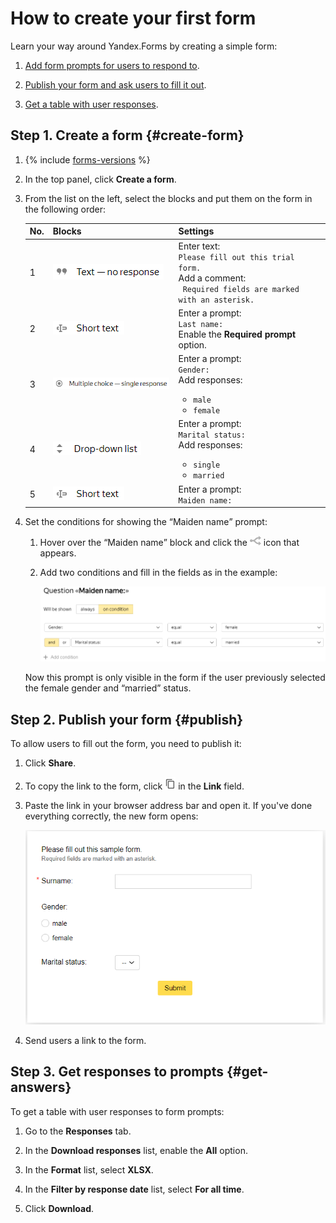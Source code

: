 # How to create your first form

Learn your way around Yandex.Forms by creating a simple form:

1. [Add form prompts for users to respond to](#create-form).

1. [Publish your form and ask users to fill it out](#publish).

1. [Get a table with user responses](#get-answers).

## Step 1. Create a form {#create-form}

1. {% include [forms-versions](../_includes/forms/forms-versions.md) %}

1. In the top panel, click **Create a form**.

1. From the list on the left, select the blocks and put them on the form in the following order:

    | No. | Blocks | Settings |
    | ----- | ----- | ----- |
    | 1 | ![](../_assets/forms/text-block.png) | Enter text:<br/>`Please fill out this trial form.`<br/>Add a comment:<br/>` Required fields are marked with an asterisk.` |
    | 2 | ![](../_assets/forms/short-text-block.png) | Enter a prompt:<br/>`Last name:`<br/>Enable the **Required prompt** option. |
    | 3 | ![](../_assets/forms/single-option-block.png) | Enter a prompt:<br/>`Gender:`<br/>Add responses:<ul><li>`male`<li>`female`<ul/> |
    | 4 | ![](../_assets/forms/drop-down-list-block.png) | Enter a prompt:<br/>`Marital status:`<br/>Add responses:<ul><li>`single`<li>`married`<ul/> |
    | 5 | ![](../_assets/forms/short-text-block.png) | Enter a prompt:<br/>`Maiden name:` |

1. Set the conditions for showing the <q>Maiden name</q> prompt:

    1. Hover over the <q>Maiden name</q> block and click the ![](../_assets/forms/conditions.png) icon that appears.

    1. Add two conditions and fill in the fields as in the example:

        ![](../_assets/forms/block-conditions-settings.png)

    Now this prompt is only visible in the form if the user previously selected the female gender and <q>married</q> status.

## Step 2. Publish your form {#publish}

To allow users to fill out the form, you need to publish it:

1. Click **Share**.

1. To copy the link to the form, click ![](../_assets/forms/icon-copy.png) in the **Link** field.

1. Paste the link in your browser address bar and open it. If you've done everything correctly, the new form opens:

    ![](../_assets/forms/form-example.png)

1. Send users a link to the form.

## Step 3. Get responses to prompts {#get-answers}

To get a table with user responses to form prompts:

1. Go to the **Responses** tab.

1. In the **Download responses** list, enable the **All** option.

1. In the **Format** list, select **XLSX**.

1. In the **Filter by response date** list, select **For all time**.

1. Click **Download**.


